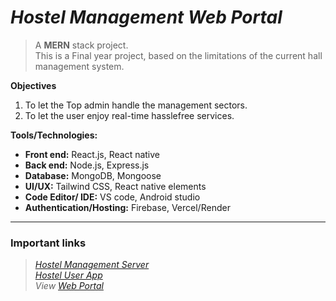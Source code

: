 # ***Hostel Management Web Portal***

> A **MERN** stack project. <br/>
> This is a Final year project, based on the limitations of the current hall management system. 

**Objectives**
1. To let the Top admin handle the management sectors.
2. To let the user enjoy real-time hasslefree services.

**Tools/Technologies:**
- **Front end:** React.js, React native <br/>
- **Back end:** Node.js, Express.js <br/>
- **Database:** MongoDB, Mongoose <br/>
- **UI/UX:** Tailwind CSS, React native elements <br/>
- **Code Editor/ IDE:** VS code, Android studio <br/>
- **Authentication/Hosting:** Firebase, Vercel/Render 

___________________________________________________________
### Important links ###
>*[Hostel Management Server](https://github.com/ijTuhin/hostel-management-server)*<br/>
>*[Hostel User App](https://github.com/ijTuhin/hostel-management-server)*<br/>
>*View [Web Portal](https://github.com/ijTuhin/hostel-management-server)*<br/>